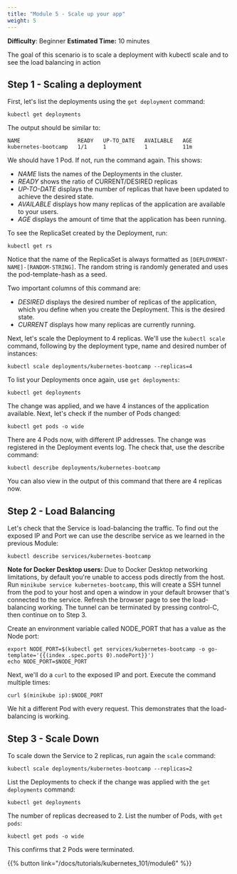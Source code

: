 ```yaml
---
title: "Module 5 - Scale up your app"
weight: 5
---
```


**Difficulty**: Beginner
**Estimated Time:** 10 minutes

The goal of this scenario is to scale a deployment with kubectl scale and to see the load balancing in action

## Step 1 - Scaling a deployment

First, let's list the deployments using the `get deployment` command:

```shell
kubectl get deployments
```

The output should be similar to:

```shell
NAME                  READY   UP-TO_DATE   AVAILABLE   AGE
kubernetes-bootcamp   1/1     1            1           11m
```

We should have 1 Pod. If not, run the command again. This shows:

- *NAME* lists the names of the Deployments in the cluster.
- *READY* shows the ratio of CURRENT/DESIRED replicas
- *UP-TO-DATE* displays the number of replicas that have been updated to achieve the desired state.
- *AVAILABLE* displays how many replicas of the application are available to your users.
- *AGE* displays the amount of time that the application has been running.

To see the ReplicaSet created by the Deployment, run:

```shell
kubectl get rs
```

Notice that the name of the ReplicaSet is always formatted as `[DEPLOYMENT-NAME]-[RANDOM-STRING]`. The random string is randomly generated and uses the pod-template-hash as a seed.

Two important columns of this command are:

- *DESIRED* displays the desired number of replicas of the application, which you define when you create the Deployment. This is the desired state.
- *CURRENT* displays how many replicas are currently running.

Next, let's scale the Deployment to 4 replicas. We'll use the `kubectl scale` command, following by the deployment type, name and desired number of instances:

```shell
kubectl scale deployments/kubernetes-bootcamp --replicas=4
```

To list your Deployments once again, use `get deployments`:

```shell
kubectl get deployments
```

The change was applied, and we have 4 instances of the application available. Next, let's check if the number of Pods changed:

```shell
kubectl get pods -o wide
```

There are 4 Pods now, with different IP addresses. The change was registered in the Deployment events log. The check that, use the describe command:

```shell
kubectl describe deployments/kubernetes-bootcamp
```

You can also view in the output of this command that there are 4 replicas now.

## Step 2 - Load Balancing

Let's check that the Service is load-balancing the traffic. To find out the exposed IP and Port we can use the describe service as we learned in the previous Module:

```shell
kubectl describe services/kubernetes-bootcamp
```

**Note for Docker Desktop users:** Due to Docker Desktop networking limitations, by default you're unable to access pods directly from the host. Run `minikube service kubernetes-bootcamp`, this will create a SSH tunnel from the pod to your host and open a window in your default browser that's connected to the service. Refresh the browser page to see the load-balancing working. The tunnel can be terminated by pressing control-C, then continue on to Step 3.

Create an environment variable called NODE_PORT that has a value as the Node port:

```shell
export NODE_PORT=$(kubectl get services/kubernetes-bootcamp -o go-template='{{(index .spec.ports 0).nodePort}}')
echo NODE_PORT=$NODE_PORT
```

Next, we'll do a `curl` to the exposed IP and port. Execute the command multiple times:

```shell
curl $(minikube ip):$NODE_PORT
```

We hit a different Pod with every request. This demonstrates that the load-balancing is working.

## Step 3 - Scale Down

To scale down the Service to 2 replicas, run again the `scale` command:

```shell
kubectl scale deployments/kubernetes-bootcamp --replicas=2
```

List the Deployments to check if the change was applied with the `get deployments` command:

```shell
kubectl get deployments
```

The number of replicas decreased to 2. List the number of Pods, with `get pods`:

```shell
kubectl get pods -o wide
```

This confirms that 2 Pods were terminated.

{{% button link="/docs/tutorials/kubernetes_101/module6" %}}
